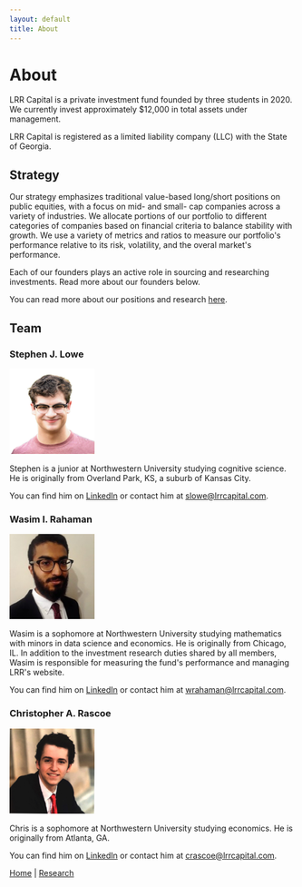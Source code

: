 ```yaml
---
layout: default
title: About
---
```

# About

LRR Capital is a private investment fund founded by three students in 2020. We currently invest approximately $12,000 in total assets under management.

LRR Capital is registered as a limited liability company (LLC) with the State of Georgia. 

## Strategy 

Our strategy emphasizes traditional value-based long/short positions on public equities, with a focus on mid- and small- cap companies across a variety of industries. We allocate portions of our portfolio to different categories of companies based on financial criteria to balance stability with growth. We use a variety of metrics and ratios to measure our portfolio's performance relative to its risk, volatility, and the overal market's performance.

Each of our founders plays an active role in sourcing and researching investments. Read more about our founders below.

You can read more about our positions and research <a href="/research">here</a>. 


## Team

### Stephen J. Lowe

<img src="/images/stephen-1.jpg" alt="Stephen" width="150"/>

Stephen is a junior at Northwestern University studying cognitive science. He is originally from Overland Park, KS, a suburb of Kansas City.

You can find him on <a href="https://www.linkedin.com/in/stephen-lowe-bb1876180/">LinkedIn</a> or contact him at <a href="mailto: slowe@lrrcapital.com"> slowe@lrrcapital.com</a>.


### Wasim I. Rahaman

<img src="/images/wasim-2.jpg" alt="Wasim" width="150"/>

Wasim is a sophomore at Northwestern University studying mathematics with minors in data science and economics. He is originally from Chicago, IL. In addition to the investment research duties shared by all members, Wasim is responsible for measuring the fund's performance and managing LRR's website.

You can find him on <a href="https://www.linkedin.com/in/wasim-rahaman/">LinkedIn</a> or contact him at <a href="mailto: wrahaman@lrrcapital.com">wrahaman@lrrcapital.com</a>.
 

### Christopher A. Rascoe

<img src="/images/seal-1.jpg" alt="Chris" width="150"/>

Chris is a sophomore at Northwestern University studying economics. He is originally from Atlanta, GA. 

You can find him on <a href="https://www.linkedin.com/in/christopher-rascoe">LinkedIn</a> or contact him at <a href="mailto:crascoe@lrrcapital.com">crascoe@lrrcapital.com</a>.


<a href="/index">Home</a> | <a href="/research">Research</a>
